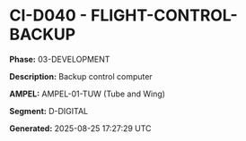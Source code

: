 # CI-D040 - FLIGHT-CONTROL-BACKUP

**Phase:** 03-DEVELOPMENT

**Description:** Backup control computer

**AMPEL:** AMPEL-01-TUW (Tube and Wing)

**Segment:** D-DIGITAL

**Generated:** 2025-08-25 17:27:29 UTC
